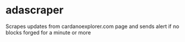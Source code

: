 # adascraper
Scrapes updates from cardanoexplorer.com page and sends alert if no blocks forged for a minute or more
